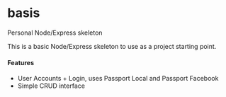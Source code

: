 # basis
Personal Node/Express skeleton

This is a basic Node/Express skeleton to use as a project starting point. 

#### Features
  - User Accounts + Login, uses Passport Local and Passport Facebook
  - Simple CRUD interface
